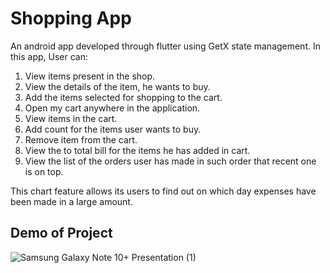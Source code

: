 # Shopping App

An android app developed through flutter using GetX state management. 
In this app, User can:
  1. View items present in the shop. 
  2. View the details of the item, he wants to buy. 
  3. Add the items selected for shopping to the cart.
  4. Open my cart anywhere in the application.
  5. View items in the cart.
  6. Add count for the items user wants to buy.
  7. Remove item from the cart.
  8. View the to total bill for the items he has added in cart.
  9. View the list of the orders user has made in such order that recent one is on top.
  

This chart feature allows its users to find out on which day expenses have been made in
a large amount.


## Demo of Project
![Samsung Galaxy Note 10+ Presentation (1)](https://user-images.githubusercontent.com/101866366/184643720-4de45d1a-0b79-4aee-8a05-42353f40b0c7.jpg)
